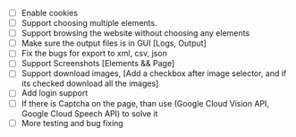 - [ ] Enable cookies
- [ ] Support choosing multiple elements.
- [ ] Support browsing the website without choosing any elements
- [ ] Make sure the output files is in GUI [Logs, Output]
- [ ] Fix the bugs for export to xml, csv, json
- [ ] Support Screenshots [Elements && Page]
- [ ] Support download images, [Add a checkbox after image selector, and if its checked download all the images]
- [ ] Add login support
- [ ] If there is Captcha on the page, than use (Google Cloud Vision API, Google Cloud Speech API) to solve it
- [ ] More testing and bug fixing
